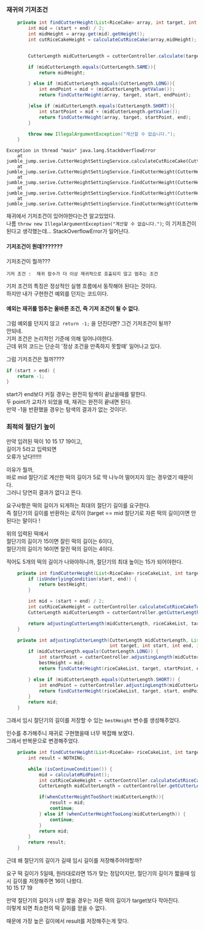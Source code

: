 ### 재귀의 기저조건
```java
    private int findCutterHeight(List<RiceCake> array, int target, int start, int end){
        int mid = (start + end) / 2;
        int midHeight = array.get(mid).getHeight();
        int cutRiceCakeHeight = calculateCutRiceCake(array,midHeight);


        CutterLength midCutterLength = cutterController.calculate(target, cutRiceCakeHeight);

        if (midCutterLength.equals(CutterLength.SAME)){
            return midHeight;

        } else if (midCutterLength.equals(CutterLength.LONG)){
            int endPoint = mid + (midCutterLength.getValue());
            return findCutterHeight(array, target, start, endPoint);

        }else if (midCutterLength.equals(CutterLength.SHORT)){
            int startPoint = mid + (midCutterLength.getValue());
            return findCutterHeight(array, target, startPoint, end);
        }

        throw new IllegalArgumentException("계산할 수 없습니다.");
    }
```

```text
Exception in thread "main" java.lang.StackOverflowError
	at jumble_jump.serive.CutterHeightSettingService.calculateCutRiceCake(CutterHeightSettingService.java:70)
	at jumble_jump.serive.CutterHeightSettingService.findCutterHeight(CutterHeightSettingService.java:47)
	at jumble_jump.serive.CutterHeightSettingService.findCutterHeight(CutterHeightSettingService.java:57)
	at jumble_jump.serive.CutterHeightSettingService.findCutterHeight(CutterHeightSettingService.java:57)
	at jumble_jump.serive.CutterHeightSettingService.findCutterHeight(CutterHeightSettingService.java:57)
```

재귀에서 기저조건이 있어야한다는건 알고있었다.  
나름 `throw new IllegalArgumentException("계산할 수 없습니다.")`; 이 기저조건이 된다고 생각했는데... StackOverflowError가 일어난다.

#### 기저조건이 뭔데???????
기저조건이 뭘까??? 

    기저 조건 :  재귀 함수가 더 이상 재귀적으로 호출되지 않고 멈추는 조건

기저 조건의 특징은 정상적인 실행 흐름에서 동작해야 된다는 것이다.  
하지만 내가 구현한건 예외를 던지는 코드이다.
#### 예외는 재귀를 멈추는 올바른 조건, 즉 기저 조건이 될 수 없다.

그럼 예외를 던지지 않고` return -1;` 을 던진다면? 그건 기저조건이 될까?  
안되네.  
기저 조건은 논리적인 기준에 의해 일어나야한다.  
근데 위의 코드는 단순히 '정상 조건을 만족하지 못할때' 일어나고 있다.  

그럼 기저조건은 뭘까????
```java
if (start > end) {
    return -1; 
}
```
start가 end보다 커질 경우는 완전히 탐색이 끝났을때를 말한다.  
두 point가 교차가 되었을 때, 재귀는 완전히 끝내면 된다.  
만약 -1을 반환했을 경우는 탐색의 결과가 없는 것이다!.



### 최적의 절단기 높이
만약 입려된 떡이 10 15 17 19이고,  
길이가 5라고 입력되면  
오류가 났다!!!!!!

이유가 뭘까,  
바로 mid 절단기로 계산한 떡의 길이가 5로 딱 나누어 떨어지지 않는 경우였기 때문이다.  
그러니 당연히 결과가 없다고 뜬다.  

요구사항은 떡의 길이가 되게하는 최대의 절단기 길이를 요구한다.  
즉 절단기의 길이를 반환하는 로직이 [target == mid 절단기로 자른 떡의 길이]이면 안된다는 말이다 !  

위의 입력된 떡에서  
절단기의 길이가 15이면 잘린 떡의 길이는 6이다,  
절단기의 길이가 16이면 잘린 떡의 길이는 4이다.  

적어도 5개의 떡의 길이가 나와야하니까, 절단기의 최대 높이는 15가 되어야한다.

```java
    private int findCutterHeight(List<RiceCake> riceCakeList, int target, int start, int end, int bestHeight) {
        if (isUnderlyingCondition(start, end)) {
            return bestHeight;
        }

        int mid = (start + end) / 2;
        int cutRiceCakeHeight = cutterController.calculateCutRiceCakeTotalHeight(riceCakeList, mid);
        CutterLength midCutterLength = cutterController.getCutterLengthStatus(target, cutRiceCakeHeight);

        return adjustingCutterLength(midCutterLength, riceCakeList, target, start, end, mid, bestHeight);
    }

    private int adjustingCutterLength(CutterLength midCutterLength, List<RiceCake> riceCakeList,
                                      int target, int start, int end, int mid, int bestHeight) {
        if (midCutterLength.equals(CutterLength.LONG)) {
            int startPoint = cutterController.adjustingLength(midCutterLength,mid);
            bestHeight = mid;
            return findCutterHeight(riceCakeList, target, startPoint, end,bestHeight);

        } else if (midCutterLength.equals(CutterLength.SHORT)) {
            int endPoint = cutterController.adjustingLength(midCutterLength,mid);
            return findCutterHeight(riceCakeList, target, start, endPoint,bestHeight);
        }
        return mid;
    }
```
그래서 임시 절단기의 길이를 저장할 수 있는 `bestHeight` 변수를 생성해주었다.  

인수를 추가해주니 재귀로 구현했을때 너무 복잡해 보였다.  
그래서 반복문으로 변경해주었다.  

```java
    private int findCutterHeight(List<RiceCake> riceCakeList, int target) {
        int result = NOTHING;

        while (isContinueCondition()) {
            mid = calculateMidPoint();
            int cutRiceCakeHeight = cutterController.calculateCutRiceCakeTotalHeight(riceCakeList, mid);
            CutterLength midCutterLength = cutterController.getCutterLengthStatus(target, cutRiceCakeHeight);

            if(whenCutterHeightTooShort(midCutterLength)){
                result = mid; 
                continue;
            } else if (whenCutterHeightTooLong(midCutterLength)) {
                continue;
            }
            return mid;
        }
        return result;
    }
```

근데 왜 절단기의 길이가 길때 임시 길이를 저장해주어야할까?

요구 떡 길이가 5일때, 원라대로라면 15가 맞는 정답이지만, 절단기의 길이가 짧을때 임시 길이를 저장해주면 16이 나왔다.  
10 15 17 19

만약 절단기의 길이가 너무 짧을 경우는 자른 떡의 길이가 target보다 작아진다.  
이렇게 되면 최소한의 떡 길이를 얻을 수 없다.  
 
때문에 가장 높은 길이에서 result를 저장해주는게 맞다. 